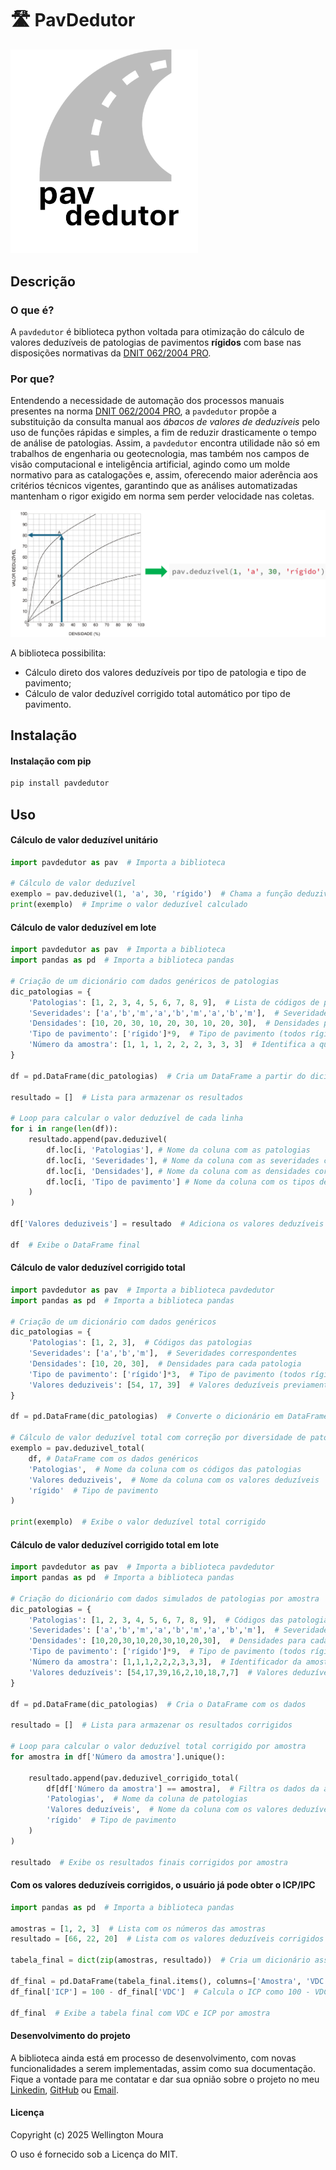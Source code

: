 # 🛣️ PavDedutor 

<img src="docs/figuras/pavdedutor.png" alt="pavdedutor" width="300">

## Descrição
### O que é?
A `pavdedutor` é biblioteca python voltada para otimização do cálculo de valores deduzíveis de patologias de pavimentos **rígidos** com base nas disposições normativas da [DNIT 062/2004 PRO](https://www.gov.br/dnit/pt-br/assuntos/planejamento-e-pesquisa/ipr/coletanea-de-normas/coletanea-de-normas/procedimento-pro/dnit_062_2004_pro.pdf).

### Por que?
Entendendo a necessidade de automação dos processos manuais presentes na norma [DNIT 062/2004 PRO](https://www.gov.br/dnit/pt-br/assuntos/planejamento-e-pesquisa/ipr/coletanea-de-normas/coletanea-de-normas/procedimento-pro/dnit_062_2004_pro.pdf), a `pavdedutor` propõe a substituição da consulta manual aos *ábacos de valores de deduzíveis* pelo uso de funções rápidas e simples, a fim de reduzir drasticamente o tempo de análise de patologias. Assim, a `pavdedutor` encontra utilidade não só em trabalhos de engenharia ou geotecnologia, mas também nos campos de visão computacional e inteligência artificial, agindo como um molde normativo para as catalogações e, assim, oferecendo maior aderência aos critérios técnicos vigentes, garantindo que as análises automatizadas mantenham o rigor exigido em norma sem perder velocidade nas coletas.

![Exemplificação de fluxo](docs/figuras/exemplo.png)

A biblioteca possibilita:
- Cálculo direto dos valores deduzíveis por tipo de patologia e tipo de pavimento;
- Cálculo de valor deduzível corrigido total automático por tipo de pavimento.

## Instalação

#### Instalação com pip
```bash
pip install pavdedutor
```

## Uso
#### Cálculo de valor deduzível unitário
```python
import pavdedutor as pav  # Importa a biblioteca

# Cálculo de valor deduzível
exemplo = pav.deduzivel(1, 'a', 30, 'rígido')  # Chama a função deduzivel passando: patologia 1, severidade 'a', densidade 30 e pavimento rígido
print(exemplo)  # Imprime o valor deduzível calculado
```

#### Cálculo de valor deduzível em lote
```python
import pavdedutor as pav  # Importa a biblioteca
import pandas as pd  # Importa a biblioteca pandas

# Criação de um dicionário com dados genéricos de patologias
dic_patologias = {
    'Patologias': [1, 2, 3, 4, 5, 6, 7, 8, 9],  # Lista de códigos de patologias
    'Severidades': ['a','b','m','a','b','m','a','b','m'],  # Severidades correspondentes
    'Densidades': [10, 20, 30, 10, 20, 30, 10, 20, 30],  # Densidades para cada patologia
    'Tipo de pavimento': ['rígido']*9,  # Tipo de pavimento (todos rígidos)
    'Número da amostra': [1, 1, 1, 2, 2, 2, 3, 3, 3]  # Identifica a qual amostra cada linha pertence
}

df = pd.DataFrame(dic_patologias)  # Cria um DataFrame a partir do dicionário

resultado = []  # Lista para armazenar os resultados

# Loop para calcular o valor deduzível de cada linha
for i in range(len(df)):
    resultado.append(pav.deduzivel(
        df.loc[i, 'Patologias'], # Nome da coluna com as patologias
        df.loc[i, 'Severidades'], # Nome da coluna com as severidades correspondentes
        df.loc[i, 'Densidades'], # Nome da coluna com as densidades correspondentes
        df.loc[i, 'Tipo de pavimento'] # Nome da coluna com os tipos de pavimentos
    )
)

df['Valores deduziveis'] = resultado  # Adiciona os valores deduzíveis calculados ao DataFrame

df  # Exibe o DataFrame final
```

#### Cálculo de valor deduzível corrigido total 
```python
import pavdedutor as pav  # Importa a biblioteca pavdedutor
import pandas as pd  # Importa a biblioteca pandas

# Criação de um dicionário com dados genéricos
dic_patologias = {
    'Patologias': [1, 2, 3],  # Códigos das patologias
    'Severidades': ['a','b','m'],  # Severidades correspondentes
    'Densidades': [10, 20, 30],  # Densidades para cada patologia
    'Tipo de pavimento': ['rígido']*3,  # Tipo de pavimento (todos rígidos)
    'Valores deduziveis': [54, 17, 39]  # Valores deduzíveis previamente calculados
}

df = pd.DataFrame(dic_patologias)  # Converte o dicionário em DataFrame

# Cálculo de valor deduzível total com correção por diversidade de patologias
exemplo = pav.deduzivel_total(
    df, # DataFrame com os dados genéricos
    'Patologias',  # Nome da coluna com os códigos das patologias
    'Valores deduziveis',  # Nome da coluna com os valores deduzíveis
    'rígido'  # Tipo de pavimento
)

print(exemplo)  # Exibe o valor deduzível total corrigido

```

#### Cálculo de valor deduzível corrigido total em lote
```python
import pavdedutor as pav  # Importa a biblioteca pavdedutor
import pandas as pd  # Importa a biblioteca pandas

# Criação do dicionário com dados simulados de patologias por amostra
dic_patologias = {
    'Patologias': [1, 2, 3, 4, 5, 6, 7, 8, 9],  # Códigos das patologias
    'Severidades': ['a','b','m','a','b','m','a','b','m'],  # Severidades correspondentes
    'Densidades': [10,20,30,10,20,30,10,20,30],  # Densidades para cada patologia
    'Tipo de pavimento': ['rígido']*9,  # Tipo de pavimento (todos rígidos)
    'Número da amostra': [1,1,1,2,2,2,3,3,3],  # Identificador da amostra
    'Valores deduzíveis': [54,17,39,16,2,10,18,7,7]  # Valores deduzíveis previamente calculados
}

df = pd.DataFrame(dic_patologias)  # Cria o DataFrame com os dados

resultado = []  # Lista para armazenar os resultados corrigidos

# Loop para calcular o valor deduzível total corrigido por amostra
for amostra in df['Número da amostra'].unique():
    
    resultado.append(pav.deduzivel_corrigido_total(
        df[df['Número da amostra'] == amostra],  # Filtra os dados da amostra atual
        'Patologias',  # Nome da coluna de patologias
        'Valores deduzíveis',  # Nome da coluna com os valores deduzíveis
        'rígido'  # Tipo de pavimento
    )
)

resultado  # Exibe os resultados finais corrigidos por amostra

```
#### Com os valores deduzíveis corrigidos, o usuário já pode obter o **ICP/IPC**
```python
import pandas as pd  # Importa a biblioteca pandas

amostras = [1, 2, 3]  # Lista com os números das amostras
resultado = [66, 22, 20]  # Lista com os valores deduzíveis corrigidos por amostra

tabela_final = dict(zip(amostras, resultado))  # Cria um dicionário associando cada amostra ao seu resultado

df_final = pd.DataFrame(tabela_final.items(), columns=['Amostra', 'VDC'])  # Converte em DataFrame com colunas Amostra e VDC
df_final['ICP'] = 100 - df_final['VDC']  # Calcula o ICP como 100 - VDC

df_final  # Exibe a tabela final com VDC e ICP por amostra
```

#### Desenvolvimento do projeto
A biblioteca ainda está em processo de desenvolvimento, com novas funcionalidades a serem implementadas, assim como sua documentação. Fique a vontade para me contatar e dar sua opnião sobre o projeto no meu [Linkedin](www.linkedin.com/in/wmoural), [GitHub](https://github.com/wmoural) ou [Email](pro.wmoura@gmail.com).

#### Licença
Copyright (c) 2025 Wellington Moura

O uso é fornecido sob a Licença do MIT.
